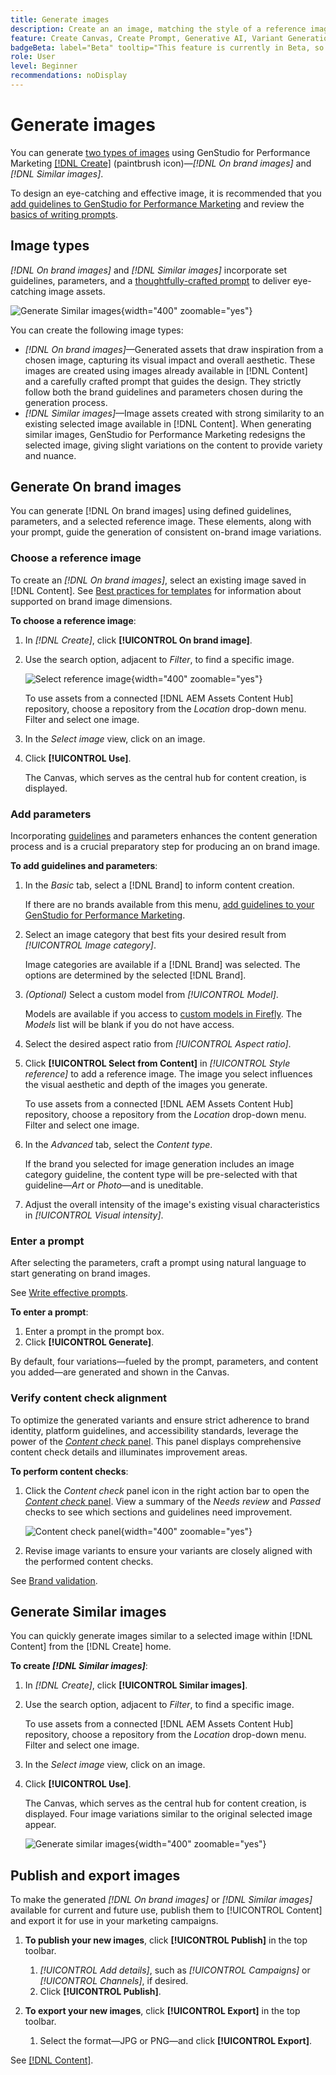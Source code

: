 ```yaml
---
title: Generate images
description: Create an an image, matching the style of a reference image or by quickly generating image variations, in Adobe [!DNL GenStudio] for Performance Marketing.
feature: Create Canvas, Create Prompt, Generative AI, Variant Generation, Content Generation
badgeBeta: label="Beta" tooltip="This feature is currently in Beta, so some functionality may be limited or subject to change."
role: User
level: Beginner
recommendations: noDisplay
---
```

# Generate images

You can generate [two types of images](#image-types) using GenStudio for Performance Marketing [[!DNL Create]](/help/user-guide/create/overview.md) (paintbrush icon)—_[!DNL On brand images]_ and _[!DNL Similar images]_.

To design an eye-catching and effective image, it is recommended that you [add guidelines to GenStudio for Performance Marketing](/help/user-guide/guidelines/add-guidelines.md) and review the [basics of writing prompts](/help/user-guide/effective-prompts.md).

## Image types

_[!DNL On brand images]_ and _[!DNL Similar images]_ incorporate set guidelines, parameters, and a [thoughtfully-crafted prompt](/help/user-guide/effective-prompts.md) to deliver eye-catching image assets.

![Generate Similar images](/help/assets/generate-similar.png){width="400" zoomable="yes"}

You can create the following image types:

* _[!DNL On brand images]_—Generated assets that draw inspiration from a chosen image, capturing its visual impact and overall aesthetic. These images are created using images already available in [!DNL Content] and a carefully crafted prompt that guides the design. They strictly follow both the brand guidelines and parameters chosen during the generation process.
* _[!DNL Similar images]_—Image assets created with strong similarity to an existing selected image available in [!DNL Content]. When generating similar images, GenStudio for Performance Marketing redesigns the selected image, giving slight variations on the content to provide variety and nuance.

## Generate On brand images

You can generate [!DNL On brand images] using defined guidelines, parameters, and a selected reference image. These elements, along with your prompt, guide the generation of consistent on-brand image variations.

### Choose a reference image

To create an _[!DNL On brand images]_, select an existing image saved in [!DNL Content]. See [Best practices for templates](/help/user-guide/content/best-practices-for-templates.md#follow-channel-specific-template-guidelines) for information about supported on brand image dimensions.

**To choose a reference image**:

1. In _[!DNL Create]_, click **[!UICONTROL On brand image]**.
1. Use the search option, adjacent to _Filter_, to find a specific image.

      ![Select reference image](/help/assets/select-img.png){width="400" zoomable="yes"}

   To use assets from a connected [!DNL AEM Assets Content Hub] repository, choose a repository from the _Location_ drop-down menu. Filter and select one image.

1. In the _Select image_ view, click on an image.
1. Click **[!UICONTROL Use]**.

   The Canvas, which serves as the central hub for content creation, is displayed.

### Add parameters

Incorporating [guidelines](/help/user-guide/guidelines/overview.md) and parameters enhances the content generation process and is a crucial preparatory step for producing an on brand image.

**To add guidelines and parameters**:

1. In the _Basic_ tab, select a [!DNL Brand] to inform content creation.

   If there are no brands available from this menu, [add guidelines to your GenStudio for Performance Marketing](/help/user-guide/guidelines/add-guidelines.md).

1. Select an image category that best fits your desired result from _[!UICONTROL Image category]_.

   Image categories are available if a [!DNL Brand] was selected. The options are determined by the selected [!DNL Brand].

1. _(Optional)_ Select a custom model from _[!UICONTROL Model]_.

   Models are available if you access to [custom models in Firefly](https://adobedx.slack.com/archives/CMF1JGMLY/p1743534402774569). The _Models_ list will be blank if you do not have access.

1. Select the desired aspect ratio from _[!UICONTROL Aspect ratio]_.
1. Click **[!UICONTROL Select from Content]** in _[!UICONTROL Style reference]_ to add a reference image. The image you select influences the visual aesthetic and depth of the images you generate.

      To use assets from a connected [!DNL AEM Assets Content Hub] repository, choose a repository from the _Location_ drop-down menu. Filter and select one image.

1. In the _Advanced_ tab, select the _Content type_.

   If the brand you selected for image generation includes an image category guideline, the content type will be pre-selected with that guideline—_Art_ or _Photo_—and is uneditable.

1. Adjust the overall intensity of the image's existing visual characteristics in _[!UICONTROL Visual intensity]_.

### Enter a prompt

After selecting the parameters, craft a prompt using natural language to start generating on brand images.

See [Write effective prompts](/help/user-guide/effective-prompts.md).

**To enter a prompt**:

1. Enter a prompt in the prompt box.
1. Click **[!UICONTROL Generate]**.

By default, four variations—fueled by the prompt, parameters, and content you added—are generated and shown in the Canvas.

### Verify content check alignment

To optimize the generated variants and ensure strict adherence to brand identity, platform guidelines, and accessibility standards, leverage the power of the [_Content check_ panel](/help/user-guide/guidelines/brand-validation.md#content-check-panel). This panel displays comprehensive content check details and illuminates improvement areas.

**To perform content checks**:

1. Click the _Content check_ panel icon in the right action bar to open the [_Content check_ panel](/help/user-guide/guidelines/brand-validation.md#content-check-panel). View a summary of the *Needs review* and *Passed* checks to see which sections and guidelines need improvement.

   ![_Content check_ panel](/help/assets/content-check-panel.png){width="400" zoomable="yes"}

1. Revise image variants to ensure your variants are closely aligned with the performed content checks.

See [Brand validation](/help/user-guide/guidelines/brand-validation.md).

## Generate Similar images

You can quickly generate images similar to a selected image within [!DNL Content] from the [!DNL Create] home.

**To create _[!DNL Similar images]_**:

1. In _[!DNL Create]_, click **[!UICONTROL Similar images]**.
1. Use the search option, adjacent to _Filter_, to find a specific image.

   To use assets from a connected [!DNL AEM Assets Content Hub] repository, choose a repository from the _Location_ drop-down menu. Filter and select one image.

1. In the _Select image_ view, click on an image.
1. Click **[!UICONTROL Use]**.

   The Canvas, which serves as the central hub for content creation, is displayed. Four image variations similar to the original selected image appear.

   ![Generate similar images](/help/assets/generate-similar.png){width="400" zoomable="yes"}

## Publish and export images

To make the generated _[!DNL On brand images]_ or _[!DNL Similar images]_ available for current and future use, publish them to [!UICONTROL Content] and export it for use in your marketing campaigns.

1. **To publish your new images**, click **[!UICONTROL Publish]** in the top toolbar.
   1. _[!UICONTROL Add details]_, such as _[!UICONTROL Campaigns]_ or _[!UICONTROL Channels]_, if desired.
   1. Click **[!UICONTROL Publish]**.

1. **To export your new images**, click **[!UICONTROL Export]** in the top toolbar.
   1. Select the format—JPG or PNG—and click **[!UICONTROL Export]**.

See [[!DNL Content]](/help/user-guide/content/overview.md#search-and-find-approved-content).
